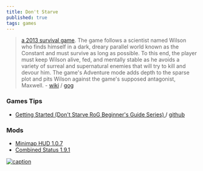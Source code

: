 ```yaml
---
title: Don't Starve
published: true
tags: games
---
```

> [a 2013 survival game](https://en.wikipedia.org/wiki/Don%27t_Starve). The game follows a scientist named Wilson who finds himself in a dark, dreary parallel world known as the Constant and must survive as long as possible. To this end, the player must keep Wilson alive, fed, and mentally stable as he avoids a variety of surreal and supernatural enemies that will try to kill and devour him. The game's Adventure mode adds depth to the sparse plot and pits Wilson against the game's supposed antagonist, Maxwell. - [wiki](https://dontstarve.fandom.com/wiki/Don%27t_Starve_Wiki) / [gog](https://www.gog.com/fr/game/dont_starve)

### Games Tips
- [ Getting Started (Don't Starve RoG Beginner's Guide Series) ](https://www.youtube.com/watch?v=NksfDyU80m4) / [github](https://github.com/squeek502/Minimap-HUD)

### Mods
- [Minimap HUD 1.0.7](https://forums.kleientertainment.com/files/file/352-minimap-hud/)
- [Combined Status 1.9.1](https://forums.kleientertainment.com/files/file/1136-combined-status/)

[![caption](https://wallpapercave.com/dwp2x/wp2237057.jpg)](https://wallpapercave.com/dont-starve-wallpapers)
